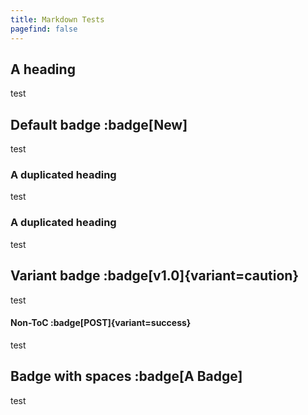 ```yaml
---
title: Markdown Tests
pagefind: false
---
```


## A heading

test

## Default badge :badge[New]

test

### A duplicated heading

test

### A duplicated heading

test

## Variant badge :badge[v1.0]{variant=caution}

test

#### Non-ToC :badge[POST]{variant=success}

test

## Badge with spaces :badge[A Badge]

test
